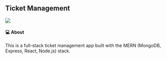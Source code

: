 ## Ticket Management

<img src="https://user-images.githubusercontent.com/104263751/234056156-e10bdf80-92d3-4408-a338-9b8931d77773.png">

#### 💻 About
This is a full-stack ticket management app built with the MERN (MongoDB, Express, React, Node.js) stack.

